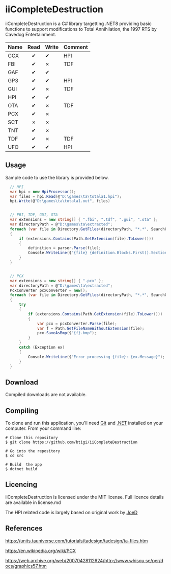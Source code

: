 iiCompleteDestruction
=========

iiCompleteDestruction is a C# library targetting .NET8 providing basic functions to support modifications to Total Annihilation, the 1997 RTS by Cavedog Entertainment.

| Name   | Read | Write | Comment
|--------|:----:|-------|--------
| CCX    | ✔   |   ✔   | HPI
| FBI    | ✔   |   ✗   | TDF
| GAF    | ✔   |   ✔   | 
| GP3    | ✔   |   ✔   | HPI
| GUI    | ✔   |   ✗   | TDF
| HPI    | ✔   |   ✔   | 
| OTA    | ✔   |   ✗   | TDF
| PCX    | ✔   |   ✗   | 
| SCT    | ✗   |   ✗   |
| TNT    | ✔   |   ✗   |
| TDF    | ✔   |   ✗   | TDF
| UFO    | ✔   |   ✔   | HPI

## Usage

Sample code to use the library is provided below.

```csharp
  // HPI
  var hpi = new HpiProcessor();
  var files = hpi.Read(@"D:\games\ta\totala1.hpi");
  hpi.Write(@"D:\games\ta\totala1.out", files)


  // FBI, TDF, GUI, OTA
  var extensions = new string[] { ".fbi", ".tdf", ".gui", ".ota" };
  var directoryPath = @"D:\games\ta\extracted";
  foreach (var file in Directory.GetFiles(directoryPath, "*.*", SearchOption.AllDirectories))
  {
      if (extensions.Contains(Path.GetExtension(file).ToLower()))
      { 
          definition = parser.Parse(file);
          Console.WriteLine($"{file} {definition.Blocks.First().SectionName}");
      }
  }


  // PCX
  var extensions = new string[] { ".pcx" };
  var directoryPath = @"D:\games\ta\extracted";
  PcxConverter pcxConverter = new();
  foreach (var file in Directory.GetFiles(directoryPath, "*.*", SearchOption.AllDirectories))
  {
      try
      {
          if (extensions.Contains(Path.GetExtension(file).ToLower()))
          {
              var pcx = pcxConverter.Parse(file);
              var f = Path.GetFileNameWithoutExtension(file);
              pcx.SaveAsBmp($"{f}.bmp");
          }
      }
      catch (Exception ex)
      {
          Console.WriteLine($"Error processing {file}: {ex.Message}");
      }
  }  
```

## Download

Compiled downloads are not available.

## Compiling

To clone and run this application, you'll need [Git](https://git-scm.com) and [.NET](https://dotnet.microsoft.com/) installed on your computer. From your command line:

```
# Clone this repository
$ git clone https://github.com/btigi/iiCompleteDestruction

# Go into the repository
$ cd src

# Build  the app
$ dotnet build
```

## Licencing

iiCompleteDestruction is licensed under the MIT license. Full licence details are available in license.md

The HPI related code is largely based on original work by [JoeD](https://github.com/joe-d-cws/hpidump)

## References
https://units.tauniverse.com/tutorials/tadesign/tadesign/ta-files.htm

https://en.wikipedia.org/wiki/PCX

https://web.archive.org/web/20070428112624/http://www.whisqu.se/per/docs/graphics57.htm